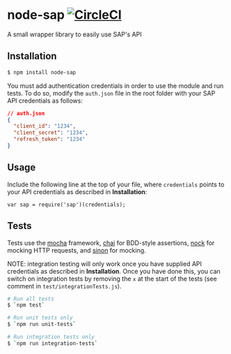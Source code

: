 # node-sap [![CircleCI](https://circleci.com/gh/DarylRodrigo/sap/tree/master.svg?style=svg)](https://circleci.com/gh/DarylRodrigo/sap/tree/master)

A small wrapper library to easily use SAP's API

## Installation

```sh
$ npm install node-sap
```

You must add authentication credentials in order to use the module and run tests. To do so, modify the `auth.json` file in the root folder with your SAP API credentials as follows:
```json
// auth.json
{
  "client_id": "1234",
  "client_secret": "1234",
  "refresh_token": "1234"
}
```

## Usage

Include the following line at the top of your file, where `credentials` points to your API credentials as described in **Installation**:

`var sap = require('sap')(credentials);`

## Tests

Tests use the [mocha](https://github.com/mochajs/mocha) framework, [chai](https://github.com/chaijs/chai) for BDD-style assertions, [nock](https://github.com/node-nock/nock) for mocking HTTP requests, and [sinon](https://github.com/sinonjs/sinon) for mocking.

NOTE: integration testing will only work once you have supplied API credentials as described in **Installation**. Once you have done this, you can switch on integration tests by removing the `x` at the start of the tests (see comment in `test/integrationTests.js`).

```sh
# Run all tests
$ `npm test`

# Run unit tests only
$ `npm run unit-tests`

# Run integration tests only
$ `npm run integration-tests`
```
